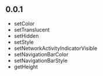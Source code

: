 ## 0.0.1
* setColor
* setTranslucent
* setHidden
* setStyle
* setNetworkActivityIndicatorVisible
* setNavigationBarColor
* setNavigationBarStyle
* getHeight
